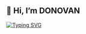 👋 Hi, I’m DONOVAN
---
<a href="https://git.io/typing-svg"><img src="https://readme-typing-svg.herokuapp.com?font=robot&pause=1000&color=75F73B&width=435&lines=%22+Welcome+to+my+world+%22" alt="Typing SVG" /></a>
<!---
KevinDonovan2/KevinDonovan2 is a ✨ special ✨ repository because its `README.md` (this file) appears on your GitHub profile.
You can click the Preview link to take a look at your changes.
--->

